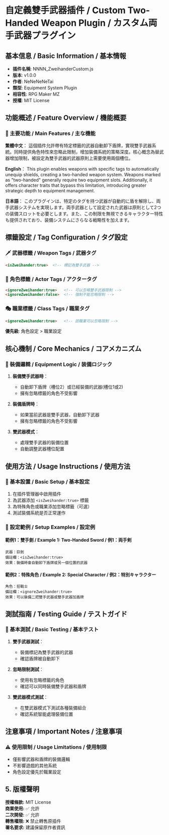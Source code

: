 # 自定義雙手武器插件 / Custom Two-Handed Weapon Plugin / カスタム両手武器プラグイン

## 基本信息 / Basic Information / 基本情報

- **插件名稱**: NNNN_ZweihanderCustom.js
- **版本**: v1.0.0  
- **作者**: NeNeNeNeTai
- **類型**: Equipment System Plugin
- **相容性**: RPG Maker MZ
- **授權**: MIT License

## 功能概述 / Feature Overview / 機能概要

### 🎯 主要功能 / Main Features / 主な機能

**繁體中文**：
這個插件允許帶有特定標籤的武器自動卸下盾牌，實現雙手武器系統。同時提供角色特性來忽略此限制，增加裝備系統的策略深度。核心概念為替武器增加限制，被設定為雙手武器的武器原則上需要使用兩個槽位。

**English**：
This plugin enables weapons with specific tags to automatically unequip shields, creating a two-handed weapon system. Weapons marked as "two-handed" generally require two equipment slots. Additionally, it offers character traits that bypass this limitation, introducing greater strategic depth to equipment management.

**日本語**：
このプラグインは、特定のタグを持つ武器が自動的に盾を解除し、両手武器システムを実現します。両手武器として設定された武器は原則として2つの装備スロットを必要とします。また、この制限を無視できるキャラクター特性も提供されており、装備システムにさらなる戦略性を加えます。

## 標籤設定 / Tag Configuration / タグ設定

### 🗡️ 武器標籤 / Weapon Tags / 武器タグ

```html
<isZweihander:true>  <!-- 標記為雙手武器 -->
```

### 👤 角色標籤 / Actor Tags / アクタータグ

```html
<ignoreZweihander:true>   <!-- 可以忽略雙手武器限制 -->
<ignoreZweihander:false>  <!-- 強制不能忽略限制 -->
```

### 🎭 職業標籤 / Class Tags / 職業タグ

```html
<ignoreZweihander:true>   <!-- 該職業可以忽略限制 -->
```

**優先級**: 角色設定 > 職業設定

## 核心機制 / Core Mechanics / コアメカニズム

### 🔧 裝備邏輯 / Equipment Logic / 装備ロジック

1. **裝備雙手武器時**：
   - 自動卸下盾牌（槽位2）或已經裝備的武器(槽位1或2)
   - 擁有忽略標籤的角色不受影響

2. **裝備盾牌時**：
   - 如果當前武器是雙手武器，自動卸下武器
   - 擁有忽略標籤的角色不受影響

3. **雙武器模式**：
   - 處理雙手武器的裝備位置
   - 自動調整武器槽位配置

## 使用方法 / Usage Instructions / 使用方法

### 🚀 基本設置 / Basic Setup / 基本設定

1. 在插件管理器中啟用插件
2. 為武器添加 `<isZweihander:true>` 標籤
3. 為特殊角色或職業添加忽略標籤（可選）
4. 測試裝備系統是否正常運作

### 📝 設定範例 / Setup Examples / 設定例

#### 範例1：雙手劍 / Example 1: Two-Handed Sword / 例1：両手剣

```
武器：巨劍
備註欄：<isZweihander:true>
效果：裝備時會自動卸下盾牌或另一個位置的武器
```

#### 範例2：特殊角色 / Example 2: Special Character / 例2：特別キャラクター

```
角色：狂戰士
備註欄：<ignoreZweihander:true>
效果：可以裝備二把雙手武器或雙手武器加盾牌
```

## 測試指南 / Testing Guide / テストガイド

### 🧪 基本測試 / Basic Testing / 基本テスト

1. **雙手武器測試**：
   - 裝備標記為雙手武器的武器
   - 確認盾牌被自動卸下

2. **忽略限制測試**：
   - 使用有忽略標籤的角色
   - 確認可以同時裝備雙手武器和盾牌

3. **雙武器模式測試**：
   - 在雙武器模式下測試各種裝備組合
   - 確認系統智能處理裝備位置

## 注意事項 / Important Notes / 注意事項

### ⚠️ 使用限制 / Usage Limitations / 使用制限

- 僅影響武器和盾牌的裝備邏輯
- 不影響遊戲的其他系統
- 角色設定優先於職業設定

## 5. 版權聲明

**授權條款:** MIT License  
**商業使用:** ✅ 允許  
**二次開發:** ✅ 允許  
**轉售權限:** ❌ 禁止轉售原插件  
**署名要求:** 建議保留原作者資訊  

